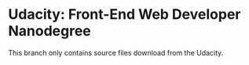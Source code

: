 # Udacity: Front-End Web Developer Nanodegree

This branch only contains source files download from the Udacity.
